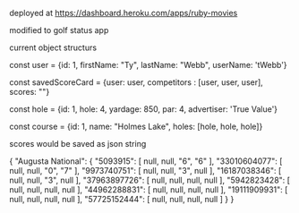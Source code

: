 deployed at https://dashboard.heroku.com/apps/ruby-movies

modified to golf status app


current object structurs

const user = {id: 1, firstName: "Ty", lastName: "Webb", userName: 'tWebb'}

const savedScoreCard = {user: user, competitors : [user, user, user], scores: ""}




const hole = {id: 1, hole: 4, yardage: 850, par: 4, advertiser: 'True Value'}

const course = {id: 1, name: "Holmes Lake", holes: [hole, hole, hole]}



scores would be saved as json string

{
    "Augusta National": {
        "5093915": [
            null,
            null,
            "6",
            "6"
        ],
        "33010604077": [
            null,
            null,
            "0",
            "7"
        ],
        "9973740751": [
            null,
            null,
            "3",
            null
        ],
        "16187038346": [
            null,
            null,
            "3",
            null
        ],
        "37963897726": [
            null,
            null,
            null,
            null
        ],
        "5942823428": [
            null,
            null,
            null,
            null
        ],
        "44962288831": [
            null,
            null,
            null,
            null
        ],
        "19111909931": [
            null,
            null,
            null,
            null
        ],
        "57725152444": [
            null,
            null,
            null,
            null
        ]
    }
}
